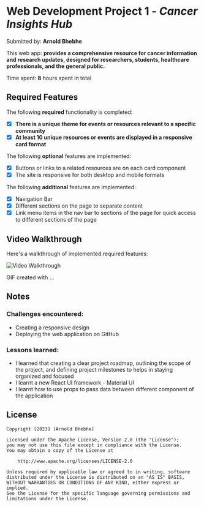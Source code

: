 # Web Development Project 1 - _Cancer Insights Hub_

Submitted by: **Arnold Bhebhe**

This web app: **provides a comprehensive resource for cancer information and research updates, designed for researchers, students, healthcare professionals, and the general public.**

Time spent: **8** hours spent in total

## Required Features

The following **required** functionality is completed:

- [x] **There is a unique theme for events or resources relevant to a specific community**
- [x] **At least 10 unique resources or events are displayed in a responsive card format**

The following **optional** features are implemented:

- [x] Buttons or links to a related resources are on each card component
- [x] The site is responsive for both desktop and mobile formats

The following **additional** features are implemented:

- [x] Navigation Bar
- [x] Different sections on the page to separate content
- [x] Link menu items in the nav bar to sections of the page for quick access to different sections of the page

## Video Walkthrough

Here's a walkthrough of implemented required features:

<img src='http://i.imgur.com/link/to/your/gif/file.gif' title='Video Walkthrough' width='' alt='Video Walkthrough' />

<!-- Replace this with whatever GIF tool you used! -->

GIF created with ...

<!-- Recommended tools:
[Kap](https://getkap.co/) for macOS
[ScreenToGif](https://www.screentogif.com/) for Windows
[peek](https://github.com/phw/peek) for Linux. -->

## Notes

### Challenges encountered:

- Creating a responsive design
- Deploying the web application on GitHub

### Lessons learned:

- I learned that creating a clear project roadmap, outlining the scope of the project, and defining project milestones to helps in staying organized and focused
- I learnt a new React UI framework - Material UI
- I learnt how to use props to pass data between different component of the application

## License

    Copyright [2023] [Arnold Bhebhe]

    Licensed under the Apache License, Version 2.0 (the "License");
    you may not use this file except in compliance with the License.
    You may obtain a copy of the License at

        http://www.apache.org/licenses/LICENSE-2.0

    Unless required by applicable law or agreed to in writing, software
    distributed under the License is distributed on an "AS IS" BASIS,
    WITHOUT WARRANTIES OR CONDITIONS OF ANY KIND, either express or implied.
    See the License for the specific language governing permissions and
    limitations under the License.

